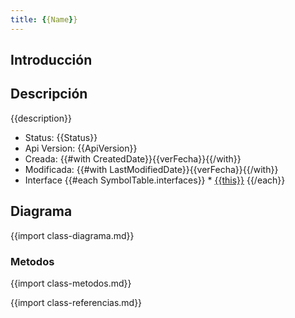 ```yaml
---
title: {{Name}}
---
```


## Introducción

<!-- START autogenerated-class -->
## Descripción

{{description}}

- Status: {{Status}}
- Api Version: {{ApiVersion}}
- Creada: {{#with CreatedDate}}{{verFecha}}{{/with}}
- Modificada: {{#with LastModifiedDate}}{{verFecha}}{{/with}}
- Interface 
    {{#each SymbolTable.interfaces}}
        * [{{this}}](/diccionarios/classes/{{this}})
    {{/each}}

## Diagrama
{{import class-diagrama.md}}

### Metodos
{{import class-metodos.md}}

{{import class-referencias.md}}
<!-- END autogenerated-class -->
